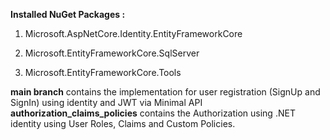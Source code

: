 **Installed NuGet Packages :**

1. Microsoft.AspNetCore.Identity.EntityFrameworkCore

2. Microsoft.EntityFrameworkCore.SqlServer

3. Microsoft.EntityFrameworkCore.Tools

**main branch** contains the implementation for user registration  (SignUp and SignIn) using identity and JWT via Minimal API
**authorization_claims_policies** contains the Authorization using .NET identity using User Roles, Claims and Custom Policies.
